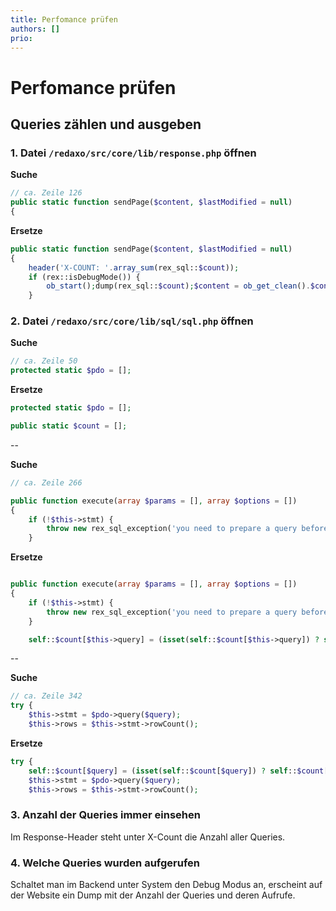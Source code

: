 ```yaml
---
title: Perfomance prüfen
authors: []
prio:
---
```


# Perfomance prüfen

## Queries zählen und ausgeben

### 1. Datei `/redaxo/src/core/lib/response.php` öffnen

**Suche**

```php
// ca. Zeile 126
public static function sendPage($content, $lastModified = null)
{
```

**Ersetze**

```php
public static function sendPage($content, $lastModified = null)
{
    header('X-COUNT: '.array_sum(rex_sql::$count));
    if (rex::isDebugMode()) {
        ob_start();dump(rex_sql::$count);$content = ob_get_clean().$content;
    }

```


### 2. Datei `/redaxo/src/core/lib/sql/sql.php` öffnen

**Suche**

```php
// ca. Zeile 50
protected static $pdo = [];
```

**Ersetze**

```php
protected static $pdo = [];

public static $count = [];
```

--


**Suche**

```php
// ca. Zeile 266

public function execute(array $params = [], array $options = [])
{
    if (!$this->stmt) {
        throw new rex_sql_exception('you need to prepare a query before calling execute()');
    }
```

**Ersetze**

```php

public function execute(array $params = [], array $options = [])
{
    if (!$this->stmt) {
        throw new rex_sql_exception('you need to prepare a query before calling execute()');
    }

    self::$count[$this->query] = (isset(self::$count[$this->query]) ? self::$count[$this->query] : 0) + 1;
```

--


**Suche**

```php
// ca. Zeile 342
try {
    $this->stmt = $pdo->query($query);
    $this->rows = $this->stmt->rowCount();
```

**Ersetze**

```php
try {
    self::$count[$query] = (isset(self::$count[$query]) ? self::$count[$query] : 0) + 1;
    $this->stmt = $pdo->query($query);
    $this->rows = $this->stmt->rowCount();
```

### 3. Anzahl der Queries immer einsehen

Im Response-Header steht unter X-Count die Anzahl aller Queries.


### 4. Welche Queries wurden aufgerufen

Schaltet man im Backend unter System den Debug Modus an, erscheint auf der Website ein Dump mit der Anzahl der Queries und deren Aufrufe.